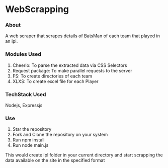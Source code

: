# WebScrapping

### About
A web scraper that scrapes details of BatsMan of each team that played in an ipl.

### Modules Used
1. Cheerio: To parse the extracted data via CSS Selectors
2. Request package: To make parallel requests to the server 
3. FS: To create directories of each team
4. XLXS: To create excel file for each Player

### TechStack Used
Nodejs, Expressjs

### Use
1. Star the repository 
2. Fork and Clone the repository on your system
3. Run npm install
4. Run node main.js

This would create ipl folder in your current directory and start scrapping the data available on the site in the specified format

